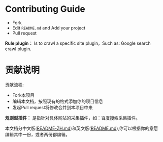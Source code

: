 # Contributing Guide
- Fork
- Edit `README.md` and Add your project
- Pull request

**Rule plugin：** Is to crawl a specific site plugin，Such as: Google search crawl plugin.

# 贡献说明
贡献流程:
- Fork本项目
- 编辑本文档，按照现有的格式添加你的项目信息
- 发起Pull request将修改合并到本项目中来

**规则型插件：** 是指针对具体网站的采集插件，如：百度搜索采集插件。

本文档分中文版([README-ZH.md](README-ZH.md))和英文版([README.md](README.md)),你可以根据你的意愿编辑其中一份，或者两份都编辑。
